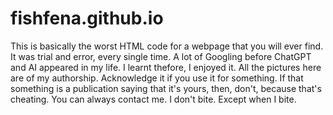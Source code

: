 # fishfena.github.io
This is basically the worst HTML code for a webpage that you will ever find. 
It was trial and error, every single time. A lot of Googling before ChatGPT and AI appeared in my life.
I learnt thefore, I enjoyed it.
All the pictures here are of my authorship. Acknowledge it if you use it for something. 
If that something is a publication saying that it's yours, then, don't, because that's cheating.
You can always contact me. I don't bite. Except when I bite.
